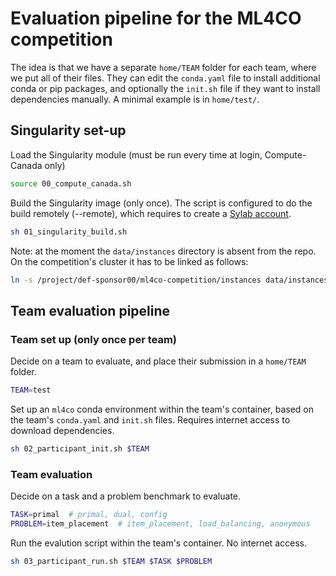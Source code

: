 # Evaluation pipeline for the ML4CO competition

The idea is that we have a separate `home/TEAM` folder for each team, where we put all of their files. They can edit the `conda.yaml` file to install additional conda or pip packages, and optionally the `init.sh` file if they want to install dependencies manually. A minimal example is in `home/test/`.

## Singularity set-up

Load the Singularity module (must be run every time at login, Compute-Canada only)
```bash
source 00_compute_canada.sh
```

Build the Singularity image (only once). The script is configured to do the build remotely (--remote), which requires to create a [Sylab account](https://cloud.sylabs.io/home).
```bash
sh 01_singularity_build.sh
```

Note: at the moment the `data/instances` directory is absent from the repo. On the competition's cluster it has to be linked as follows:
```bash
ln -s /project/def-sponsor00/ml4co-competition/instances data/instances
```

## Team evaluation pipeline

### Team set up (only once per team)

Decide on a team to evaluate, and place their submission in a `home/TEAM` folder.
```bash
TEAM=test
```

Set up an `ml4co` conda environment within the team's container, based on the team's `conda.yaml` and `init.sh` files. Requires internet access to download dependencies.
```bash
sh 02_participant_init.sh $TEAM
```

### Team evaluation

Decide on a task and a problem benchmark to evaluate.
```bash
TASK=primal  # primal, dual, config
PROBLEM=item_placement  # item_placement, load_balancing, anonymous
```

Run the evalution script within the team's container. No internet access.
```bash
sh 03_participant_run.sh $TEAM $TASK $PROBLEM
```
